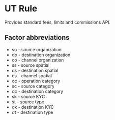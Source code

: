 # UT Rule

Provides standard fees, limits and commissions API.

## Factor abbreviations

* so - source organization
* do - destination organization
* co - channel organization
* ss - source spatial
* ds - destination spatial
* cs - channel spatial
* oc - operation category
* sc - source category
* dc - destination category
* sk - source KYC
* st - source type
* dk - destination KYC
* dt - destination type
